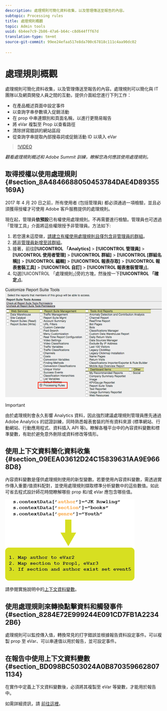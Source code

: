 ```yaml
---
description: 處理規則可簡化資料收集，以及管理傳送至報告的內容。
subtopic: Processing rules
title: 處理規則概觀
topic: Admin tools
uuid: 6b4ee7c9-2b86-47a6-b64c-c8d644fff67d
translation-type: tm+mt
source-git-commit: 99ee24efaa517e8da700c67818c111c4aa90dc02

---
```



# 處理規則概觀

處理規則可簡化資料收集，以及管理傳送至報告的內容。處理規則可以簡化與 IT 團隊以及網頁開發人員之間的互動，提供介面給您進行下列工作：

* 在產品概述頁面中設定事件
* 以查詢字串參數填入促銷活動
* 在 prop 中串連類別和頁面名稱，以進行更簡易報告
* 將 eVar 複製至 Prop 以查看路徑
* 清除拼寫錯誤的網站區段
* 從查詢字串提取內部搜尋詞或促銷活動 ID 以填入 eVar

>[!VIDEO](https://tv.adobe.com/embed/1181/16506/)

*觀看處理規則概述和 Adobe Summit 訓練，瞭解您為何應該使用處理規則。*

## 取得授權以使用處理規則 {#section_8A4846688050453784DAE4D89355169A}

2017 年 4 月 20 日之前，所有使用者 (包括管理員) 都必須通過一項檢驗，並且必須獲得授權才可使用 Adobe 客戶服務提供的處理規則。

現在起，管理員&#x200B;**依預設**&#x200B;已有權使用處理規則。不再需要進行檢驗。管理員也可透過「管理工具」介面將這些權限授予非管理員。方法如下:

1. 若您還未這麼做，[請建立有權使用處理規則且僅包含非管理員的群組](/help/admin/user-management2/c-user-groups/groups.md)。
1. [將非管理員新增至該群組](/help/admin/user-management2/c-user-management/t-add-user-to-group.md)。
1. 接著，前往&#x200B;**[!UICONTROL 「Analytics]** > **[!UICONTROL 管理員]** > **[!UICONTROL 使用者管理]** > **[!UICONTROL 群組]** > **[!UICONTROL [群組名稱]]** > **[!UICONTROL 編輯]** > **[!UICONTROL 報表存取]** > **[!UICONTROL 報表套裝工具]** > **[!UICONTROL 自訂]** > **[!UICONTROL 報表套裝管理」]**。
1. 勾選[!UICONTROL 「處理規則」]旁的方塊，然後按一下&#x200B;**[!UICONTROL 「確定」]**。

![](assets/processing-rules.png)

>[!IMPORTANT]
>
>由於處理規則會永久影響 Analytics 資料，因此強烈建議處理規則管理員應先通過 Adobe Analytics 的認證訓練，同時熟悉報表套裝的所有資料來源 (標準網站、行動網站、行動應用程式、資料插入 API 等)。瞭解各種平台中的內容資料變數和標準變數，有助於避免意外刪除或資料修改等情形。

## 使用上下文資料簡化資料收集 {#section_09EEA03612D24C15839631AA9E9668D8}

內容資料變數是僅供處理規則使用的新型變數。若要使用內容資料變數，需透過實作傳入重要/值資料配對，並使用處理規則擷取標準分析變數中的這些數值。如此可省去程式設計師花時間瞭解哪些 prop 和/或 eVar 應包含哪些值。

![](assets/evar-context-map.png)

請參閱實施說明中的[上下文資料變數](https://marketing.adobe.com/resources/help/zh_TW/sc/implement/context_data_variables.html)。

## 使用處理規則來轉換點擊資料和觸發事件 {#section_8284E72E999244E091CD7FB1A22342B6}

處理規則可以監控傳入值，轉換常見的打字錯誤並根據報告資料設定事件。可以複製 prop 至 eVar、可以串連值以用於報告，並可設定事件。

## 在報告中使用上下文資料變數 {#section_BD098BC503024A0B8703596628071134}

在實作中定義上下文資料變數後，必須將其複製至 eVar 等變數，才能用於報告中。

如需詳細資訊，請 [前往](/help/admin/admin/c-processing-rules/processing-rules-examples/processing-rules-copy-context-data.md)[這裡](/help/admin/admin/c-processing-rules/processing-rules-examples/processing-rules-copy-context-data-event.md)。
